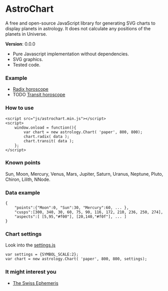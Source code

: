 # AstroChart
A free and open-source JavaScript library for generating SVG charts to display planets in astrology. It does not calculate any positions of the planets in Universe.

**Version**: 0.0.0

- Pure Javascript implementation without dependencies.
- SVG graphics.
- Tested code.

### Example
- [Radix horoscope](http://htmlpreview.github.io/?https://github.com/Kibo/AstroChart/blob/master/project/examples/radix/radix.html)
- TODO [Transit horoscope](#)

### How to use
```
<script src="js/astrochart.min.js"></script>
<script>
	window.onload = function(){	
		var chart = new astrology.Chart( 'paper', 800, 800);
		chart.radix( data );
		chart.transit( data );				
	};			
</script>
```
### Known points
Sun, Moon, Mercury, Venus, Mars, Jupiter, Saturn, Uranus, Neptune, Pluto, Chiron, Lilith, NNode.

### Data example
``` 
{
	"points":{"Moon":0, "Sun":30, "Mercury":60, ... },
	"cusps":[300, 340, 30, 60, 75, 90, 116, 172, 210, 236, 250, 274],
	"aspects":[ [5,95,"#f00"], [20,140,"#f0f"], ... ]
}
```

### Chart settings
Look into the [settings.js](https://github.com/Kibo/AstroChart/blob/master/project/src/settings.js)
```
var settings = {SYMBOL_SCALE:2};
var chart = new astrology.Chart( 'paper', 800, 800, settings);
```

### It might interest you
- [The Swiss Ephemeris](http://www.astro.com/swisseph/swephinfo_e.htm)